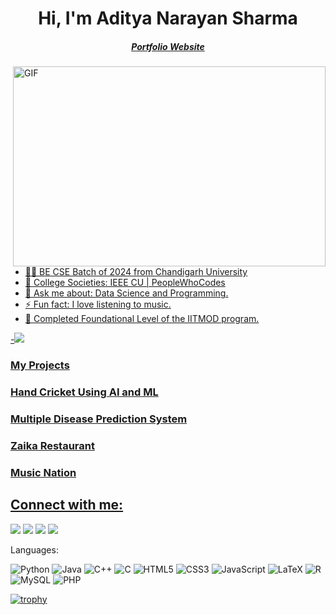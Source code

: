 <h1 align="center">Hi, I'm Aditya Narayan Sharma</h1>

<h5 align="center"> <a href="https://adinarayanreloaded.github.io/Adiwebsite/"> Portfolio Website </h5>

<img align="right" alt="GIF" src="https://github.com/abhisheknaiidu/abhisheknaiidu/blob/master/code.gif?raw=true" width="500" height="320" />

- 🧑‍🎓 BE CSE Batch of 2024 from Chandigarh University
- 🤗 College Societies: IEEE CU | PeopleWhoCodes
- 💬 Ask me about: Data Science and Programming.
- ⚡ Fun fact: I love listening to music.
- 🌱 Completed Foundational Level of the IITMOD program.

-![](https://visitor-badge.laobi.icu/badge?page_id=Adinarayanreloaded.Adinarayanreloaded)


<h3 align="left">My Projects<h3>

<h3 align="left"><a href="https://www.linkedin.com/feed/update/urn:li:activity:6758670408322494464">Hand Cricket Using AI and ML</h3>

<h3 align="left"><a href="https://www.linkedin.com/posts/adityanarayansharma_data-is-an-asset-in-the-21st-century-the-activity-6999376646138916864-pfBN?utm_source=share&utm_medium=member_desktop">Multiple Disease Prediction System</h3>
  
<h3 align="left"><a href="https://www.linkedin.com/feed/update/urn:li:activity:6822094927632093184">Zaika Restaurant</h3>
  
<h3 align="left"><a href="https://www.linkedin.com/feed/update/urn:li:activity:6933124608678064128/">Music Nation</h3>

## Connect with me:
<p align="left">

<a href = "https://www.linkedin.com/in/adityanarayansharma/"><img src="https://img.icons8.com/fluent/48/000000/linkedin.png"/></a>
<a href = "https://github.com/Adinarayanreloaded/"><img src="https://img.icons8.com/ios-filled/50/000000/github.png"/></a>
<a href = "https://www.instagram.com/adityacse05/"><img src="https://img.icons8.com/fluency/48/000000/instagram-new.png"/></a>
<a href = "https://leetcode.com/adinarayanofficial/"><img src="https://img.icons8.com/external-tal-revivo-shadow-tal-revivo/2x/external-level-up-your-coding-skills-and-quickly-land-a-job-logo-shadow-tal-revivo.png"/></a>

Languages:

![Python](https://img.shields.io/badge/python-3670A0?style=for-the-badge&logo=python&logoColor=ffdd54)
![Java](https://img.shields.io/badge/java-%23ED8B00.svg?style=for-the-badge&logo=java&logoColor=white)
![C++](https://img.shields.io/badge/c++-%2300599C.svg?style=for-the-badge&logo=c%2B%2B&logoColor=white)
![C](https://img.shields.io/badge/c-%2300599C.svg?style=for-the-badge&logo=c&logoColor=white)
![HTML5](https://img.shields.io/badge/html5-%23E34F26.svg?style=for-the-badge&logo=html5&logoColor=white)
![CSS3](https://img.shields.io/badge/css3-%231572B6.svg?style=for-the-badge&logo=css3&logoColor=white)
![JavaScript](https://img.shields.io/badge/javascript-%23323330.svg?style=for-the-badge&logo=javascript&logoColor=%23F7DF1E)
![LaTeX](https://img.shields.io/badge/latex-%23008080.svg?style=for-the-badge&logo=latex&logoColor=white)
![R](https://img.shields.io/badge/r-%23276DC3.svg?style=for-the-badge&logo=r&logoColor=white)
![MySQL](https://img.shields.io/badge/mysql-%2300f.svg?style=for-the-badge&logo=mysql&logoColor=white)
![PHP](https://img.shields.io/badge/php-%23777BB4.svg?style=for-the-badge&logo=php&logoColor=white)


[![trophy](https://github-profile-trophy.vercel.app/?username=Adinarayanreloaded&theme=onedark)](https://github.com/ryo-ma/github-profile-trophy)


